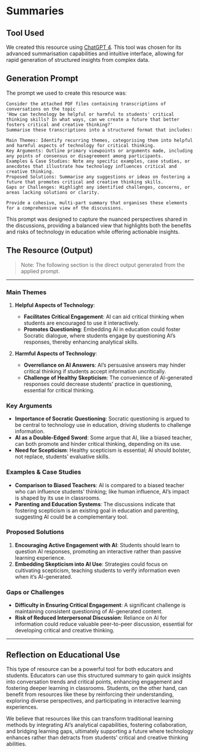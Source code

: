# Summaries

## Tool Used
We created this resource using [ChatGPT 4](https://chatgpt.com/). This tool was chosen for its advanced summarisation capabilities and intuitive interface, allowing for rapid generation of structured insights from complex data.

## Generation Prompt
The prompt we used to create this resource was:

```
Consider the attached PDF files containing transcriptions of conversations on the topic 
'How can technology be helpful or harmful to students' critical thinking skills? In what ways, can we create a future that better fosters critical and creative thinking?' 
Summarise these transcriptions into a structured format that includes:

Main Themes: Identify recurring themes, categorising them into helpful and harmful aspects of technology for critical thinking.
Key Arguments: Outline primary viewpoints or arguments made, including any points of consensus or disagreement among participants.
Examples & Case Studies: Note any specific examples, case studies, or anecdotes that illustrate how technology influences critical and creative thinking.
Proposed Solutions: Summarise any suggestions or ideas on fostering a future that promotes critical and creative thinking skills.
Gaps or Challenges: Highlight any identified challenges, concerns, or areas lacking solutions or clarity.

Provide a cohesive, multi-part summary that organises these elements for a comprehensive view of the discussions.
```

This prompt was designed to capture the nuanced perspectives shared in the discussions, providing a balanced view that highlights both the benefits and risks of technology in education while offering actionable insights.

## The Resource (Output)

> Note:
> The following section is the direct output generated from the applied prompt. 

---

### Main Themes
1. **Helpful Aspects of Technology**:
   - **Facilitates Critical Engagement**: AI can aid critical thinking when students are encouraged to use it interactively.
   - **Promotes Questioning**: Embedding AI in education could foster Socratic dialogue, where students engage by questioning AI’s responses, thereby enhancing analytical skills.

2. **Harmful Aspects of Technology**:
   - **Overreliance on AI Answers**: AI’s persuasive answers may hinder critical thinking if students accept information uncritically.
   - **Challenge of Healthy Skepticism**: The convenience of AI-generated responses could decrease students' practice in questioning, essential for critical thinking.

### Key Arguments
- **Importance of Socratic Questioning**: Socratic questioning is argued to be central to technology use in education, driving students to challenge information.
- **AI as a Double-Edged Sword**: Some argue that AI, like a biased teacher, can both promote and hinder critical thinking, depending on its use.
- **Need for Scepticism**: Healthy scepticism is essential; AI should bolster, not replace, students’ evaluative skills.

### Examples & Case Studies
- **Comparison to Biased Teachers**: AI is compared to a biased teacher who can influence students' thinking; like human influence, AI’s impact is shaped by its use in classrooms.
- **Parenting and Education Systems**: The discussions indicate that fostering scepticism is an existing goal in education and parenting, suggesting AI could be a complementary tool.

### Proposed Solutions
1. **Encouraging Active Engagement with AI**: Students should learn to question AI responses, promoting an interactive rather than passive learning experience.
2. **Embedding Skepticism into AI Use**: Strategies could focus on cultivating scepticism, teaching students to verify information even when it’s AI-generated.

### Gaps or Challenges
- **Difficulty in Ensuring Critical Engagement**: A significant challenge is maintaining consistent questioning of AI-generated content.
- **Risk of Reduced Interpersonal Discussion**: Reliance on AI for information could reduce valuable peer-to-peer discussion, essential for developing critical and creative thinking.

---

## Reflection on Educational Use
This type of resource can be a powerful tool for both educators and students. Educators can use this structured summary to gain quick insights into conversation trends and critical points, enhancing engagement and fostering deeper learning in classrooms. Students, on the other hand, can benefit from resources like these by reinforcing their understanding, exploring diverse perspectives, and participating in interactive learning experiences.

We believe that resources like this can transform traditional learning methods by integrating AI’s analytical capabilities, fostering collaboration, and bridging learning gaps, ultimately supporting a future where technology enhances rather than detracts from students' critical and creative thinking abilities. 
